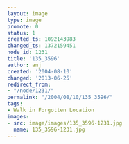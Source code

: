 ```yaml
---
layout: image
type: image
promote: 0
status: 1
created_ts: 1092143983
changed_ts: 1372159451
node_id: 1231
title: '135_3596'
author: anj
created: '2004-08-10'
changed: '2013-06-25'
redirect_from:
- "/node/1231/"
permalink: "/2004/08/10/135_3596/"
tags:
- Walk in Forgotten Location
images:
- src: image/images/135_3596-1231.jpg
  name: 135_3596-1231.jpg
---
```


